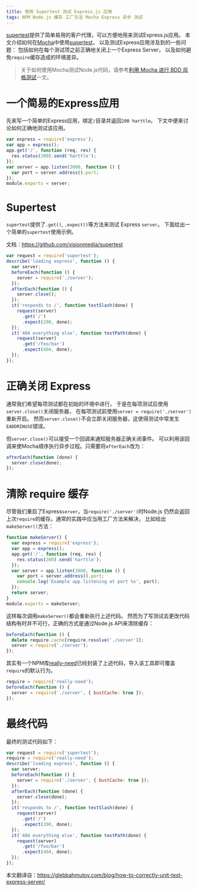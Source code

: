 ```yaml
---
title: 使用 Supertest 测试 Express.js 应用
tags: NPM Node.js 缓存 工厂方法 Mocha Express 异步 测试
---
```


[supertest][st]提供了简单易用的客户代理，可以方便地用来测试Express.js应用。
本文介绍如何在[Mocha][mocha]中使用[supertest][st]，
以及测试Express应用涉及到的一些问题：
包括如何在每个测试项之前正确地关闭上一个Express Server，
以及如何避免`require`缓存造成的环境差异。

<!--more-->

> 关于如何使用Mocha测试Node.js代码，请参考[利用 Mocha 进行 BDD 风格测试][mocha]一文。

# 一个简易的Express应用

先来写一个简单的Express应用，绑定`/`目录并返回`200 harttle`。
下文中便来讨论如何正确地测试该应用。

```javascript
var express = require('express');
var app = express();
app.get('/', function (req, res) {
  res.status(200).send('harttle');
});
var server = app.listen(3000, function () {
  var port = server.address().port;
});
module.exports = server;
```

# Supertest

`supertest`提供了`.get()`, `.expect()`等方法来测试 Express `server`。
下面给出一个简单的`supertest`使用示例。

文档：<https://github.com/visionmedia/supertest>

```javascript
var request = require('supertest');
describe('loading express', function () {
  var server;
  beforeEach(function () {
    server = require('./server');
  });
  afterEach(function () {
    server.close();
  });
  it('responds to /', function testSlash(done) {
    request(server)
      .get('/')
      .expect(200, done);
  });
  it('404 everything else', function testPath(done) {
    request(server)
      .get('/foo/bar')
      .expect(404, done);
  });
});
```

# 正确关闭 Express

通常我们希望每项测试都在初始的环境中进行，
于是在每项测试后使用`server.close()`关闭服务器，
在每项测试前使用`server = require('./server')`重新开启。
然而`server.close()`不会立即关闭服务器，这使得测试中常发生`EADDRINUSE`错误。

但`server.close()`可以接受一个回调来通知服务器正确关闭事件。
可以利用该回调来使Mocha顺序执行异步过程。只需要将`afterEach`改为：

```javascript
afterEach(function (done) {
  server.close(done);
});
```

# 清除 require 缓存

尽管我们重启了Express`server`，当`require('./server')`时Node.js
仍然会返回上次`require`的缓存。通常的实践中应当用工厂方法来解决，
比如给出`makeServer()`方法：

```javascript
function makeServer() {
  var express = require('express');
  var app = express();
  app.get('/', function (req, res) {
    res.status(200).send('harttle');
  });
  var server = app.listen(3000, function () {
    var port = server.address().port;
    console.log('Example app listening at port %s', port);
  });
  return server;
}
module.exports = makeServer;
```

这样每次调用`makeServer()`都会重新执行上述代码。
然而为了写测试去更改代码结构有时并不可行，正确的方式是通过Node.js API来清除缓存：

```javascript
beforeEach(function () {
  delete require.cache[require.resolve('./server')];
  server = require('./server');
});
```

其实有一个NPM库[really-need][rn]已经封装了上述代码，导入该工具即可覆盖`require`的默认行为。

```javascript
require = require('really-need');
beforeEach(function () {
  server = require('./server', { bustCache: true });
});
```

# 最终代码

最终的测试代码如下：

```javascript
var request = require('supertest');
require = require('really-need');
describe('loading express', function () {
  var server;
  beforeEach(function () {
    server = require('./server', { bustCache: true });
  });
  afterEach(function (done) {
    server.close(done);
  });
  it('responds to /', function testSlash(done) {
    request(server)
      .get('/')
      .expect(200, done);
  });
  it('404 everything else', function testPath(done) {
    request(server)
      .get('/foo/bar')
      .expect(404, done);
  });
});
```

本文翻译自：<https://glebbahmutov.com/blog/how-to-correctly-unit-test-express-server/>

[st]: https://github.com/visionmedia/supertest
[rn]: https://www.npmjs.com/package/really-need
[mocha]: /2016/06/23/mocha-chai-bdd.html

